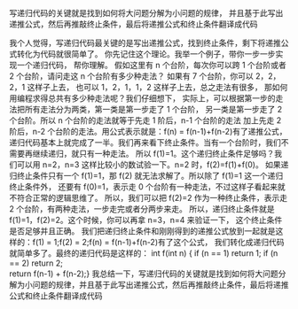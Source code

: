 写递归代码的关键就是找到如何将大问题分解为小问题的规律，
并且基于此写出递推公式，然后再推敲终止条件，最后将递推公式和终止条件翻译成代码


我个人觉得，写递归代码最关键的是写出递推公式，找到终止条件，剩下将递推公式转化为代码就很简单了。
你先记住这个理论。我举一个例子，带你一步一步实现一个递归代码， 帮你理解。
假如这里有 
n 个台阶，每次你可以跨 1 个台阶或者 2 个台阶，请问走这 n 个台阶有多少种走法？
如果有 7 个台阶，你可以 2，2，2，1 这样子上去，
也可以 1，2，1，1，2 这样子上去，总之走法有很多，
那如何用编程求得总共有多少种走法呢？我们仔细想下，
实际上，可以根据第一步的走法把所有走法分为两类，第一类是第一步走了 1 个台阶，
另一类是第一步走了 2 个台阶。所以 n 个台阶的走法就等于先走 1 阶后，n-1 个台阶的走法 
加上先走 2 阶后，n-2 个台阶的走法。用公式表示就是：f(n) = f(n-1)+f(n-2)有了递推公式，
递归代码基本上就完成了一半。我们再来看下终止条件。当有一个台阶时，我们不需要再继续递归，就只有一种走法。
所以 f(1)=1。这个递归终止条件足够吗？我们可以用 n=2，n=3 这样比较小的数试验一下。n=2 时，f(2)=f(1)+f(0)。
如果递归终止条件只有一个 f(1)=1，那 f(2) 就无法求解了。所以除了 f(1)=1 这一个递归终止条件外，
还要有 f(0)=1，表示走 0 个台阶有一种走法，不过这样子看起来就不符合正常的逻辑思维了。
所以，我们可以把 f(2)=2 作为一种终止条件，表示走 2 个台阶，有两种走法，一步走完或者分两步来走。
所以，递归终止条件就是 f(1)=1，f(2)=2。这个时候，你可以再拿 n=3，n=4 来验证一下，
这个终止条件是否足够并且正确。
我们把递归终止条件和刚刚得到的递推公式放到一起就是这样的：f(1) = 1;f(2) = 2;f(n) = f(n-1)+f(n-2)有了这个公式，
我们转化成递归代码就简单多了。最终的递归代码是这样的：
int f(int n) {  if (n == 1) return 1;  if (n == 2) return 2;  
return f(n-1) + f(n-2);}
我总结一下，写递归代码的关键就是找到如何将大问题分解为小问题的规律，并且基于此写出递推公式，然后再推敲终止条件，最后将递推公式和终止条件翻译成代码
